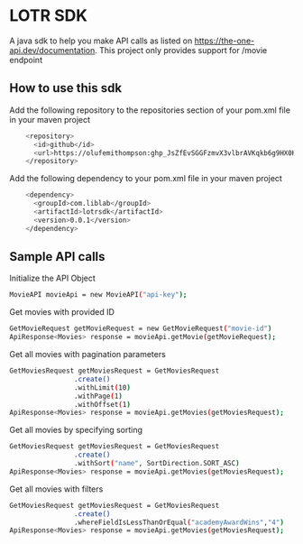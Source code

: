 
# LOTR SDK

A java sdk to help you make API calls as listed on https://the-one-api.dev/documentation. 
This project only provides support for /movie endpoint


## How to use this sdk

Add the following repository to the repositories section of your pom.xml file in your maven project
```bash 
    <repository>
      <id>github</id>
      <url>https://olufemithompson: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@maven.pkg.github.com/olufemithompson/olufemithompson_lotr_sdk</url>
    </repository>
```

Add the following  dependency to your pom.xml file in your maven project
```bash 
    <dependency>
      <groupId>com.liblab</groupId>
      <artifactId>lotrsdk</artifactId>
      <version>0.0.1</version>
    </dependency>
```




## Sample API calls

Initialize the API Object
```bash 
MovieAPI movieApi = new MovieAPI("api-key");
```


Get movies with provided ID
```bash 
GetMovieRequest getMovieRequest = new GetMovieRequest("movie-id")
ApiResponse<Movies> response = movieApi.getMovie(getMovieRequest);
```



Get all movies with pagination parameters
```bash 
GetMoviesRequest getMoviesRequest = GetMoviesRequest
                .create()
                .withLimit(10)
                .withPage(1)
                .withOffset(1)
ApiResponse<Movies> response = movieApi.getMovies(getMoviesRequest);
```


Get all movies by specifying sorting
```bash 
GetMoviesRequest getMoviesRequest = GetMoviesRequest
                .create()
                .withSort("name", SortDirection.SORT_ASC)
ApiResponse<Movies> response = movieApi.getMovies(getMoviesRequest);
```


Get all movies with filters
```bash 
GetMoviesRequest getMoviesRequest = GetMoviesRequest
                .create()
                .whereFieldIsLessThanOrEqual("academyAwardWins","4")
ApiResponse<Movies> response = movieApi.getMovies(getMoviesRequest);
```
